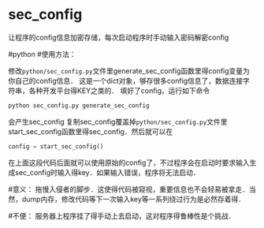 sec_config
==========

让程序的config信息加密存储，每次启动程序时手动输入密码解密config


#python
#使用方法：

修改`python/sec_config.py`文件里generate_sec_config函数里得config变量为你自己的config信息．
这是一个dict对象，够存很多config信息了，数据连接字符串，各种开发平台得KEY之类的．
填好了config，运行如下命令
```bash
python sec_config.py generate_sec_config
```

会产生sec_config
复制sec_config覆盖掉`python/sec_config.py`文件里start_sec_config函数里得sec_config．然后就可以在
```python
config = start_sec_config()
```
在上面这段代码后面就可以使用原始的config了，不过程序会在启动时要求输入生成sec_config时输入得key．如果输入错误，程序将无法启动．


#意义：
拖慢入侵者的脚步．这使得代码被窥视，重要信息也不会轻易被拿走．当然，dump内存，修改代码等下一次输入key等一系列绕过行为是必然存着得．

#不便：
服务器上程序挂了得手动上去启动，这对程序得鲁棒性是个挑战．


